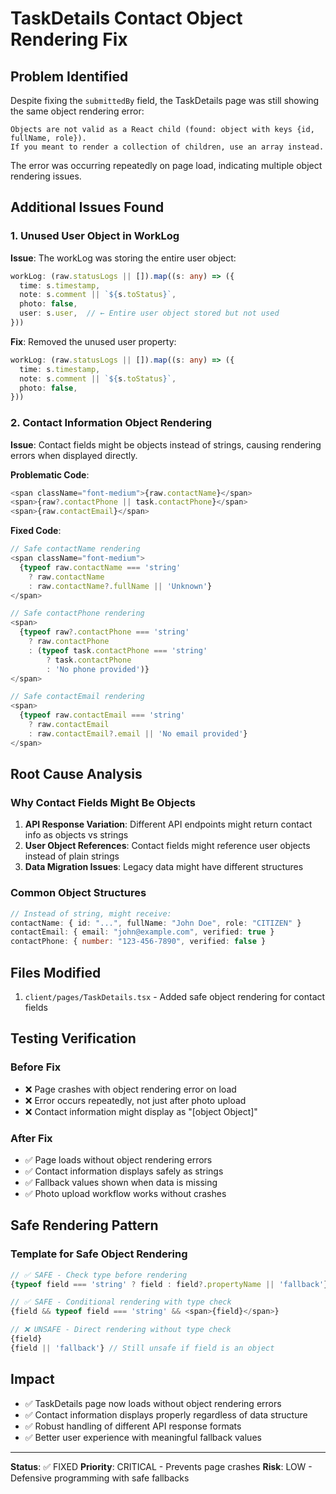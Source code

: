 # TaskDetails Contact Object Rendering Fix

## Problem Identified
Despite fixing the `submittedBy` field, the TaskDetails page was still showing the same object rendering error:
```
Objects are not valid as a React child (found: object with keys {id, fullName, role}). 
If you meant to render a collection of children, use an array instead.
```

The error was occurring repeatedly on page load, indicating multiple object rendering issues.

## Additional Issues Found

### 1. Unused User Object in WorkLog
**Issue**: The workLog was storing the entire user object:
```typescript
workLog: (raw.statusLogs || []).map((s: any) => ({
  time: s.timestamp,
  note: s.comment || `${s.toStatus}`,
  photo: false,
  user: s.user,  // ← Entire user object stored but not used
}))
```

**Fix**: Removed the unused user property:
```typescript
workLog: (raw.statusLogs || []).map((s: any) => ({
  time: s.timestamp,
  note: s.comment || `${s.toStatus}`,
  photo: false,
}))
```

### 2. Contact Information Object Rendering
**Issue**: Contact fields might be objects instead of strings, causing rendering errors when displayed directly.

**Problematic Code**:
```typescript
<span className="font-medium">{raw.contactName}</span>
<span>{raw?.contactPhone || task.contactPhone}</span>
<span>{raw.contactEmail}</span>
```

**Fixed Code**:
```typescript
// Safe contactName rendering
<span className="font-medium">
  {typeof raw.contactName === 'string' 
    ? raw.contactName 
    : raw.contactName?.fullName || 'Unknown'}
</span>

// Safe contactPhone rendering  
<span>
  {typeof raw?.contactPhone === 'string' 
    ? raw.contactPhone 
    : (typeof task.contactPhone === 'string' 
        ? task.contactPhone 
        : 'No phone provided')}
</span>

// Safe contactEmail rendering
<span>
  {typeof raw.contactEmail === 'string' 
    ? raw.contactEmail 
    : raw.contactEmail?.email || 'No email provided'}
</span>
```

## Root Cause Analysis

### Why Contact Fields Might Be Objects
1. **API Response Variation**: Different API endpoints might return contact info as objects vs strings
2. **User Object References**: Contact fields might reference user objects instead of plain strings
3. **Data Migration Issues**: Legacy data might have different structures

### Common Object Structures
```typescript
// Instead of string, might receive:
contactName: { id: "...", fullName: "John Doe", role: "CITIZEN" }
contactEmail: { email: "john@example.com", verified: true }
contactPhone: { number: "123-456-7890", verified: false }
```

## Files Modified
1. `client/pages/TaskDetails.tsx` - Added safe object rendering for contact fields

## Testing Verification

### Before Fix
- ❌ Page crashes with object rendering error on load
- ❌ Error occurs repeatedly, not just after photo upload
- ❌ Contact information might display as "[object Object]"

### After Fix  
- ✅ Page loads without object rendering errors
- ✅ Contact information displays safely as strings
- ✅ Fallback values shown when data is missing
- ✅ Photo upload workflow works without crashes

## Safe Rendering Pattern

### Template for Safe Object Rendering
```typescript
// ✅ SAFE - Check type before rendering
{typeof field === 'string' ? field : field?.propertyName || 'fallback'}

// ✅ SAFE - Conditional rendering with type check
{field && typeof field === 'string' && <span>{field}</span>}

// ❌ UNSAFE - Direct rendering without type check
{field}
{field || 'fallback'} // Still unsafe if field is an object
```

## Impact
- ✅ TaskDetails page now loads without object rendering errors
- ✅ Contact information displays properly regardless of data structure
- ✅ Robust handling of different API response formats
- ✅ Better user experience with meaningful fallback values

---

**Status**: ✅ FIXED
**Priority**: CRITICAL - Prevents page crashes
**Risk**: LOW - Defensive programming with safe fallbacks